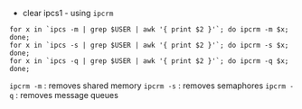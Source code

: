 - clear ipcs1 - using `ipcrm`
```
for x in `ipcs -m | grep $USER | awk '{ print $2 }'`; do ipcrm -m $x; done;
for x in `ipcs -s | grep $USER | awk '{ print $2 }'`; do ipcrm -s $x; done;
for x in `ipcs -q | grep $USER | awk '{ print $2 }'`; do ipcrm -q $x; done;
```
 `ipcrm -m` : removes shared memory
 `ipcrm -s` : removes semaphores
 `ipcrm -q` : removes message queues


